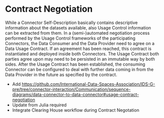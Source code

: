 # Contract Negotiation

While a Connector Self-Description basically contains descriptive information about the datasets available, also Usage Control information can be extracted from them. In a (semi-)automated negotiation process performed by the Usage Control frameworks of the participating Connectors, the Data Consumer and the Data Provider need to agree on a Data Usage Contract. If an agreement has been reached, this contract is instantiated and deployed inside both Connectors. The Usage Contract both parties agree upon may need to be persisted in an immutable way by both sides. After the Usage Contract has been established, the consuming Connector can be configured to deal with further data coming in from the Data Provider in the future as specified by the contract.

- Add https://github.com/International-Data-Spaces-Association/IDS-G-pre/tree/connector-interaction/Communication/sequence-diagrams/data-connector-to-data-connector#usage-contract-negotiation
- Update from Julia required
- Integrate Clearing House workflow during Contract Negotation

